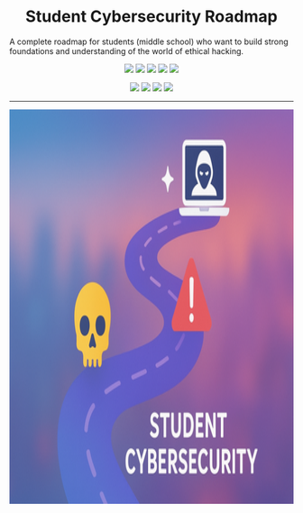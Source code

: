 <h1 align="center">  Student Cybersecurity Roadmap </h1>
A complete roadmap for students (middle school) who want to build strong foundations and understanding of the world of ethical hacking.

<p align="center">
  <img src="https://img.shields.io/badge/Version-0.1-green?style=for-the-badge">
  <img src="https://img.shields.io/github/license/v1ltrr/Student-Cybersecurity-Roadmap?style=for-the-badge">
  <img src="https://img.shields.io/github/stars/v1ltrr/Student-Cybersecurity-Roadmap?style=for-the-badge">
  <img src="https://img.shields.io/github/issues/v1ltrr/Student-Cybersecurity-Roadmap?color=red&style=for-the-badge">
  <img src="https://img.shields.io/github/forks/v1ltrr/Student-Cybersecurity-Roadmap?color=teal&style=for-the-badge">
</p>

<p align="center">
  <img src="https://img.shields.io/badge/Author-V1ltrr-blue?style=flat-square">
  <img src="https://img.shields.io/badge/Open%20Source-Yes-darkgreen?style=flat-square">
  <img src="https://img.shields.io/badge/Maintained%3F-Yes-lightblue?style=flat-square">
  <img src="https://img.shields.io/badge/Written%20In-Markdown-darkcyan?style=flat-square">
</p>

---

<p align="center">
  <img width="700" height="700" src="Repo-Icon.png">
</p>
